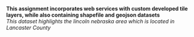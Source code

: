 <b> This assignment incorporates web services with custom developed tile layers, while also containing shapefile and geojson datasets </b> \
<i> This dataset highlights the lincoln nebraska area which is located in Lancaster County </i>
